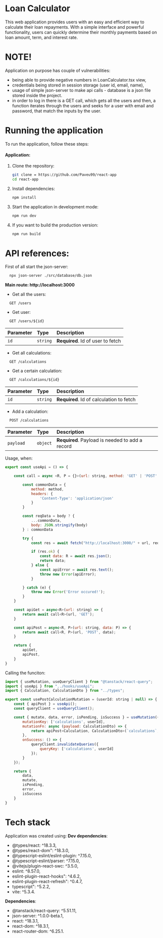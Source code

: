 # Loan Calculator

This web application provides users with an easy and efficient way to calculate their loan repayments. With a simple interface and powerful functionality, users can quickly determine their monthly payments based on loan amount, term, and interest rate.

# NOTE!

Application on purpose has couple of vulnerabilities:
- being able to provide negative numbers in LoanCalculator.tsx view,
- credentials being stored in session storage (user id, email, name),
- usage of simple json-server to make api calls - database is a json file stored inside the project.
- in order to log in there is a GET call, which gets all the users and then, a function iterates through the users and seeks for a user with email and password, that match the inputs by the user.


# Running the application

To run the application, follow these steps:

#### Application:

1. Clone the repository:
    ```bash
    git clone = https://github.com/Paveu99/react-app
    cd react-app
    ```

2. Install dependencies:
    ```bash
    npm install
    ```

3. Start the application in development mode:
    ```bash
    npm run dev
    ```

4. If you want to build the production version:
    ```bash
    npm run build
    ```

# API references:

First of all start the json-server:
```bash
  npx json-server ./src/database/db.json
```
**Main route: http://localhost:3000**

- Get all the users:

```http
  GET /users
```

- Get user:

```http
  GET /users/${id}
```

| Parameter | Type     | Description                       |
| :-------- | :------- | :-------------------------------- |
| `id`      | `string` | **Required**. Id of user to fetch |

- Get all calculations:

```http
  GET /calculations
```

- Get a certain calculation:

```http
  GET /calculations/${id}
```

| Parameter | Type     | Description                              |
| :-------- | :------- | :--------------------------------------- |
| `id`      | `string` | **Required**. Id of calculation to fetch |

- Add a calculation:

```http
  POST /calculations
```

| Parameter | Type     | Description                                     |
| :-------- | :------- | :---------------------------------------------- |
| `payload` | `object` | **Required**. Payload is needed to add a record |

Usage, when:
```javascript
export const useApi = () => {

    const call = async <R, P = {}>(url: string, method: 'GET' | 'POST', body?: P) => {

        const commonData = {
            method: method,
            headers: {
                'Content-Type': 'application/json'
            }
        }

        const reqData = body ? {
            ...commonData,
            body: JSON.stringify(body)
        } : commonData

        try {
            const res = await fetch("http://localhost:3000/" + url, reqData);

            if (res.ok) {
                const data: R = await res.json();
                return data;
            } else {
                const apiError = await res.text();
                throw new Error(apiError);
            }

        } catch (e) {
            throw new Error('Error occured!');
        }
    }

    const apiGet = async<R>(url: string) => {
        return await call<R>(url, 'GET');
    }

    const apiPost = async<R, P>(url: string, data: P) => {
        return await call<R, P>(url, 'POST', data);
    }

    return {
        apiGet,
        apiPost,
    }
}
```

Calling the funciton:
```javascript
import { useMutation, useQueryClient } from "@tanstack/react-query";
import { useApi } from "../hooks/useApi";
import { Calculation, CalculationDto } from "../types";

export const usePostCalculationMutation = (userId: string | null) => {
    const { apiPost } = useApi();
    const queryClient = useQueryClient();

    const { mutate, data, error, isPending, isSuccess } = useMutation({
        mutationKey: ['calculations', userId],
        mutationFn: async (payload: CalculationDto) => {
            return apiPost<Calculation, CalculationDto>(`calculations`, payload);
        },
        onSuccess: () => {
            queryClient.invalidateQueries({
                queryKey: ['calculations', userId]
            });
        }
    });

    return {
        data,
        mutate,
        isPending,
        error,
        isSuccess
    }
}
```

# Tech stack
Application was created using:
**Dev dependencies**:
- @types/react: ^18.3.3,
- @types/react-dom": ^18.3.0,
- @typescript-eslint/eslint-plugin: ^7.15.0,
- @typescript-eslint/parser: ^7.15.0,
- @vitejs/plugin-react-swc: ^3.5.0,
- eslint: ^8.57.0,
- eslint-plugin-react-hooks": ^4.6.2,
- eslint-plugin-react-refresh": ^0.4.7,
- typescript": ^5.2.2,
- vite: ^5.3.4.

**Dependencies**:
- @tanstack/react-query: ^5.51.11,
- json-server: ^1.0.0-beta.1,
- react: ^18.3.1,
- react-dom: ^18.3.1,
- react-router-dom: ^6.25.1.